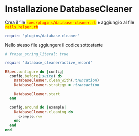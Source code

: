 # Installazione DatabaseCleaner

Crea il file <mark style="color:red;">`spec/plugins/database-cleaner.rb`</mark> e aggiungilo al file <mark style="color:red;">`rails_helper.rb`</mark>

```ruby
require 'plugins/database-cleaner'
```

Nello stesso file aggiungere il codice sottostante

```ruby
# frozen_string_literal: true

require 'database_cleaner/active_record'

RSpec.configure do |config|
  config.before(:suite) do
    DatabaseCleaner.clean_with(:truncation)
    DatabaseCleaner.strategy = :transaction

    DatabaseCleaner.start
  end

  config.around do |example|
    DatabaseCleaner.cleaning do
      example.run
    end
  end
end
```
